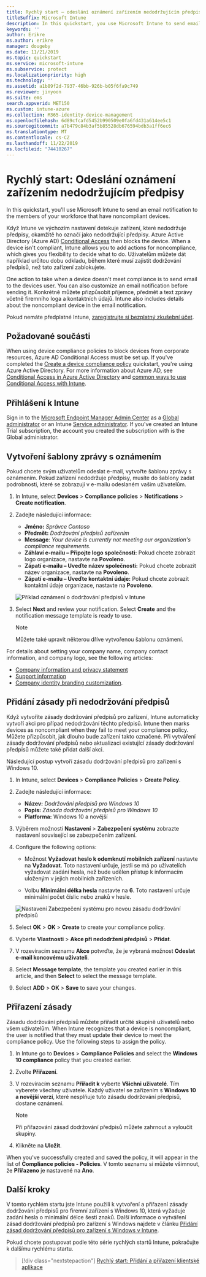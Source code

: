 ```yaml
---
title: Rychlý start – odeslání oznámení zařízením nedodržujícím předpisy
titleSuffix: Microsoft Intune
description: In this quickstart, you use Microsoft Intune to send email notifications to noncompliant devices.
keywords: ''
author: Erikre
ms.author: erikre
manager: dougeby
ms.date: 11/21/2019
ms.topic: quickstart
ms.service: microsoft-intune
ms.subservice: protect
ms.localizationpriority: high
ms.technology: ''
ms.assetid: a1b89f2d-7937-46bb-926b-b05f6fa9c749
ms.reviewer: jinyoon
ms.suite: ems
search.appverid: MET150
ms.custom: intune-azure
ms.collection: M365-identity-device-management
ms.openlocfilehash: 6d89cfcafd5452b990509e0fa6fd431a614ee5c1
ms.sourcegitcommit: a7b479c84b3af5b85528db676594bdb3a1ff6ec6
ms.translationtype: MT
ms.contentlocale: cs-CZ
ms.lasthandoff: 11/22/2019
ms.locfileid: "74410267"
---
```

# <a name="quickstart-send-notifications-to-noncompliant-devices"></a>Rychlý start: Odeslání oznámení zařízením nedodržujícím předpisy

In this quickstart, you'll use Microsoft Intune to send an email notification to the members of your workforce that have noncompliant devices.

Když Intune ve výchozím nastavení detekuje zařízení, které nedodržuje předpisy, okamžitě ho označí jako nedodržující předpisy. Azure Active Directory (Azure AD) [Conditional Access](https://docs.microsoft.com/azure/active-directory/active-directory-conditional-access-azure-portal) then blocks the device. When a device isn't compliant, Intune allows you to add actions for noncompliance, which gives you flexibility to decide what to do. Uživatelům můžete dát například určitou dobu odkladu, během které musí zajistit dodržování předpisů, než tato zařízení zablokujete.

One action to take when a device doesn't meet compliance is to send email to the devices user. You can also customize an email notification before sending it. Konkrétně můžete přizpůsobit příjemce, předmět a text zprávy včetně firemního loga a kontaktních údajů. Intune also includes details about the noncompliant device in the email notification.

Pokud nemáte předplatné Intune, [zaregistrujte si bezplatný zkušební účet](../fundamentals/free-trial-sign-up.md).

## <a name="prerequisites"></a>Požadované součásti

When using device compliance policies to block devices from corporate resources, Azure AD Conditional Access must be set up. If you've completed the [Create a device compliance policy](quickstart-set-password-length-android.md) quickstart, you're using Azure Active Directory. For more information about Azure AD, see [Conditional Access in Azure Active Directory](https://docs.microsoft.com/azure/active-directory/active-directory-conditional-access-azure-portal) and [common ways to use Conditional Access with Intune](../protect/conditional-access-intune-common-ways-use.md).

## <a name="sign-in-to-intune"></a>Přihlášení k Intune

Sign in to the [Microsoft Endpoint Manager Admin Center](https://go.microsoft.com/fwlink/?linkid=2109431) as a [Global administrator](../fundamentals/users-add.md#types-of-administrators) or an Intune [Service administrator](../fundamentals/users-add.md#types-of-administrators). If you've created an Intune Trial subscription, the account you created the subscription with is the Global administrator.

## <a name="create-a-notification-message-template"></a>Vytvoření šablony zprávy s oznámením

Pokud chcete svým uživatelům odeslat e-mail, vytvořte šablonu zprávy s oznámením. Pokud zařízení nedodržuje předpisy, musíte do šablony zadat podrobnosti, které se zobrazují v e-mailu odeslaném vašim uživatelům.

1. In Intune, select **Devices** > **Compliance policies** > **Notifications** > **Create notification**.
2. Zadejte následující informace:

   - **Jméno:** *Správce Contoso*
   - **Předmět:** *Dodržování předpisů zařízením*
   - **Message**: *Your device is currently not meeting our organization's compliance requirements.*
   - **Záhlaví e-mailu – Připojte logo společnosti:** Pokud chcete zobrazit logo organizace, nastavte na **Povoleno**.
   - **Zápatí e-mailu – Uveďte název společnosti:** Pokud chcete zobrazit název organizace, nastavte na **Povoleno**.
   - **Zápatí e-mailu – Uveďte kontaktní údaje:** Pokud chcete zobrazit kontaktní údaje organizace, nastavte na **Povoleno**.

   ![Příklad oznámení o dodržování předpisů v Intune](./media/quickstart-send-notification/quickstart-send-notification-01.png)

3. Select **Next** and review your notification. Select **Create** and the notification message template is ready to use.

   > [!NOTE]
   > Můžete také upravit některou dříve vytvořenou šablonu oznámení.

For details about setting your company name, company contact information, and company logo, see the following articles:

- [Company information and privacy statement](../apps/company-portal-app.md#company-information-and-privacy-statement)
- [Support information](../apps/company-portal-app.md#support-information)
- [Company identity branding customization](../apps/company-portal-app.md#company-identity-branding-customization).

## <a name="add-a-noncompliance-policy"></a>Přidání zásady při nedodržování předpisů

Když vytvoříte zásady dodržování předpisů pro zařízení, Intune automaticky vytvoří akci pro případ nedodržování těchto předpisů. Intune then marks devices as noncompliant when they fail to meet your compliance policy. Můžete přizpůsobit, jak dlouho bude zařízení takto označené. Při vytváření zásady dodržování předpisů nebo aktualizaci existující zásady dodržování předpisů můžete také přidat další akci.

Následující postup vytvoří zásadu dodržování předpisů pro zařízení s Windows 10.

1. In Intune, select **Devices** > **Compliance Policies** > **Create Policy**.

2. Zadejte následující informace:

   - **Název:** *Dodržování předpisů pro Windows 10*
   - **Popis:** *Zásada dodržování předpisů pro Windows 10*
   - **Platforma:** Windows 10 a novější

3. Výběrem možnosti **Nastavení** > **Zabezpečení systému** zobrazte nastavení související se zabezpečením zařízení.

4. Configure the following options:

   - Možnost **Vyžadovat heslo k odemknutí mobilních zařízení** nastavte na **Vyžadovat**. Toto nastavení určuje, jestli se má po uživatelích vyžadovat zadání hesla, než bude udělen přístup k informacím uloženým v jejich mobilních zařízeních.

   - Volbu **Minimální délka hesla** nastavte na **6**. Toto nastavení určuje minimální počet číslic nebo znaků v hesle.

   ![Nastavení Zabezpečení systému pro novou zásadu dodržování předpisů](./media/quickstart-send-notification/system-security-settings-01.png)

5. Select **OK** > **OK** > **Create** to create your compliance policy.

6. Vyberte **Vlastnosti** > **Akce při nedodržení předpisů** > **Přidat**.

7. V rozevíracím seznamu **Akce** potvrďte, že je vybraná možnost **Odeslat e-mail koncovému uživateli**.

8. Select **Message template**,  the template you created earlier in this article, and then **Select** to select the message template.

9. Select **ADD** > **OK** > **Save** to save your changes.

## <a name="assign-the-policy"></a>Přiřazení zásady

Zásadu dodržování předpisů můžete přiřadit určité skupině uživatelů nebo všem uživatelům. When Intune recognizes that a device is noncompliant, the user is notified that they must update their device to meet the compliance policy. Use the following steps to assign the policy.

1. In Intune go to **Devices** > **Compliance Policies** and select the **Windows 10 compliance** policy that you created earlier.

2. Zvolte **Přiřazení**.

3. V rozevíracím seznamu **Přiřadit k** vyberte **Všichni uživatelé**. Tím vyberete všechny uživatele. Každý uživatel se zařízením s **Windows 10 a novější verzí**, které nesplňuje tuto zásadu dodržování předpisů, dostane oznámení.

    > [!NOTE]
    > Při přiřazování zásad dodržování předpisů můžete zahrnout a vyloučit skupiny.

4. Klikněte na **Uložit**.

When you've successfully created and saved the policy, it will appear in the list of **Compliance policies - Policies**. V tomto seznamu si můžete všimnout, že **Přiřazeno** je nastavené na **Ano**.

## <a name="next-steps"></a>Další kroky

V tomto rychlém startu jste Intune použili k vytvoření a přiřazení zásady dodržování předpisů pro firemní zařízení s Windows 10, která vyžaduje zadání hesla o minimální délce šesti znaků. Další informace o vytváření zásad dodržování předpisů pro zařízení s Windows najdete v článku [Přidání zásad dodržování předpisů pro zařízení s Windows v Intune](compliance-policy-create-windows.md).

Pokud chcete postupovat podle této série rychlých startů Intune, pokračujte k dalšímu rychlému startu.

> [!div class="nextstepaction"]
> [Rychlý start: Přidání a přiřazení klientské aplikace](../apps/quickstart-add-assign-app.md)
